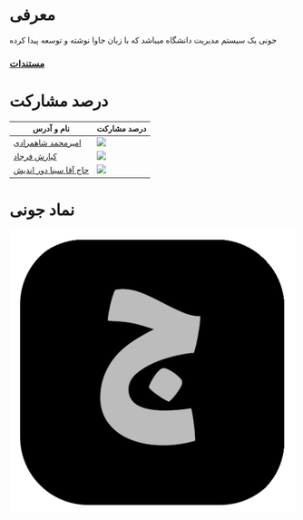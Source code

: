 # معرفی

جونی یک سیستم مدیریت دانشگاه میباشد که با زبان جاوا نوشته و توسعه پیدا کرده

### [مستندات](https://am-shm.github.io/juni_managemant_docs/)

# درصد مشارکت

|        نام و آدرس    |     درصد مشارکت       |
| ------------------------------------------- | ------------------------------------------------------------------------- |
| [امیرمحمد شاهمرادی](https://github.com/am-shm) | ![](https://us-central1-progress-markdown.cloudfunctions.net/progress/34) |
| [کیارش فرجاد](https://github.com/kia-far)     | ![](https://us-central1-progress-markdown.cloudfunctions.net/progress/33) |
| [حاج آقا سینا دور اندیش](https://github.com/SinaDour) | ![](https://us-central1-progress-markdown.cloudfunctions.net/progress/33) |


# نماد جونی

![logo](./juni_logo.png)

